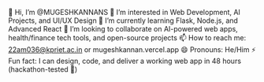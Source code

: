 👋 Hi, I’m @MUGESHKANNANS
👀 I’m interested in Web Development, AI Projects, and UI/UX Design
🌱 I’m currently learning Flask, Node.js, and Advanced React
💞️ I’m looking to collaborate on AI-powered web apps, health/finance tech tools, and open-source projects
📫 How to reach me: 22am036@kpriet.ac.in or mugeshkannan.vercel.app
😄 Pronouns: He/Him
⚡ Fun fact: I can design, code, and deliver a working web app in 48 hours (hackathon-tested 💪)



<!---
MUGESHKANNANS/MUGESHKANNANS is a ✨ special ✨ repository because its `README.md` (this file) appears on your GitHub profile.
You can click the Preview link to take a look at your changes.
--->
